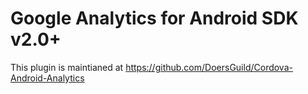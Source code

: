 Google Analytics for Android SDK v2.0+
=======================================
This plugin is maintianed at https://github.com/DoersGuild/Cordova-Android-Analytics